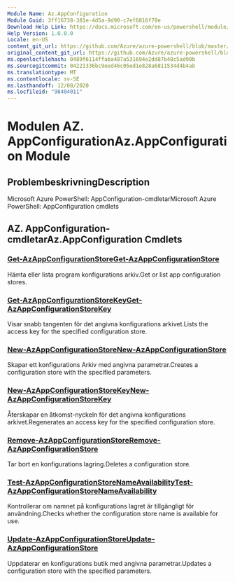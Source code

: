 ```yaml
---
Module Name: Az.AppConfiguration
Module Guid: 3ff16738-381e-4d5a-9d90-c7ef6816f78e
Download Help Link: https://docs.microsoft.com/en-us/powershell/module/az.appconfiguration
Help Version: 1.0.0.0
Locale: en-US
content_git_url: https://github.com/Azure/azure-powershell/blob/master/src/AppConfiguration/help/Az.AppConfiguration.md
original_content_git_url: https://github.com/Azure/azure-powershell/blob/master/src/AppConfiguration/help/Az.AppConfiguration.md
ms.openlocfilehash: 0489f6114ffaba487a531694e2dd87b48c5ad90b
ms.sourcegitcommit: 04221336bc9eed46c05ed1e828a6811534d4b4ab
ms.translationtype: MT
ms.contentlocale: sv-SE
ms.lasthandoff: 12/08/2020
ms.locfileid: "98404011"
---
```

# <span data-ttu-id="3c7c6-101">Modulen AZ. AppConfiguration</span><span class="sxs-lookup"><span data-stu-id="3c7c6-101">Az.AppConfiguration Module</span></span>
## <span data-ttu-id="3c7c6-102">Problembeskrivning</span><span class="sxs-lookup"><span data-stu-id="3c7c6-102">Description</span></span>
<span data-ttu-id="3c7c6-103">Microsoft Azure PowerShell: AppConfiguration-cmdletar</span><span class="sxs-lookup"><span data-stu-id="3c7c6-103">Microsoft Azure PowerShell: AppConfiguration cmdlets</span></span>

## <span data-ttu-id="3c7c6-104">AZ. AppConfiguration-cmdletar</span><span class="sxs-lookup"><span data-stu-id="3c7c6-104">Az.AppConfiguration Cmdlets</span></span>
### [<span data-ttu-id="3c7c6-105">Get-AzAppConfigurationStore</span><span class="sxs-lookup"><span data-stu-id="3c7c6-105">Get-AzAppConfigurationStore</span></span>](Get-AzAppConfigurationStore.md)
<span data-ttu-id="3c7c6-106">Hämta eller lista program konfigurations arkiv.</span><span class="sxs-lookup"><span data-stu-id="3c7c6-106">Get or list app configuration stores.</span></span>

### [<span data-ttu-id="3c7c6-107">Get-AzAppConfigurationStoreKey</span><span class="sxs-lookup"><span data-stu-id="3c7c6-107">Get-AzAppConfigurationStoreKey</span></span>](Get-AzAppConfigurationStoreKey.md)
<span data-ttu-id="3c7c6-108">Visar snabb tangenten för det angivna konfigurations arkivet.</span><span class="sxs-lookup"><span data-stu-id="3c7c6-108">Lists the access key for the specified configuration store.</span></span>

### [<span data-ttu-id="3c7c6-109">New-AzAppConfigurationStore</span><span class="sxs-lookup"><span data-stu-id="3c7c6-109">New-AzAppConfigurationStore</span></span>](New-AzAppConfigurationStore.md)
<span data-ttu-id="3c7c6-110">Skapar ett konfigurations Arkiv med angivna parametrar.</span><span class="sxs-lookup"><span data-stu-id="3c7c6-110">Creates a configuration store with the specified parameters.</span></span>

### [<span data-ttu-id="3c7c6-111">New-AzAppConfigurationStoreKey</span><span class="sxs-lookup"><span data-stu-id="3c7c6-111">New-AzAppConfigurationStoreKey</span></span>](New-AzAppConfigurationStoreKey.md)
<span data-ttu-id="3c7c6-112">Återskapar en åtkomst-nyckeln för det angivna konfigurations arkivet.</span><span class="sxs-lookup"><span data-stu-id="3c7c6-112">Regenerates an access key for the specified configuration store.</span></span>

### [<span data-ttu-id="3c7c6-113">Remove-AzAppConfigurationStore</span><span class="sxs-lookup"><span data-stu-id="3c7c6-113">Remove-AzAppConfigurationStore</span></span>](Remove-AzAppConfigurationStore.md)
<span data-ttu-id="3c7c6-114">Tar bort en konfigurations lagring.</span><span class="sxs-lookup"><span data-stu-id="3c7c6-114">Deletes a configuration store.</span></span>

### [<span data-ttu-id="3c7c6-115">Test-AzAppConfigurationStoreNameAvailability</span><span class="sxs-lookup"><span data-stu-id="3c7c6-115">Test-AzAppConfigurationStoreNameAvailability</span></span>](Test-AzAppConfigurationStoreNameAvailability.md)
<span data-ttu-id="3c7c6-116">Kontrollerar om namnet på konfigurations lagret är tillgängligt för användning.</span><span class="sxs-lookup"><span data-stu-id="3c7c6-116">Checks whether the configuration store name is available for use.</span></span>

### [<span data-ttu-id="3c7c6-117">Update-AzAppConfigurationStore</span><span class="sxs-lookup"><span data-stu-id="3c7c6-117">Update-AzAppConfigurationStore</span></span>](Update-AzAppConfigurationStore.md)
<span data-ttu-id="3c7c6-118">Uppdaterar en konfigurations butik med angivna parametrar.</span><span class="sxs-lookup"><span data-stu-id="3c7c6-118">Updates a configuration store with the specified parameters.</span></span>

